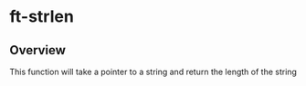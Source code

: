# ft-strlen

## Overview
This function will take a pointer to a string and return the length of the string
